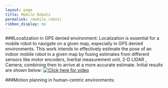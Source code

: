 ```yaml
---
layout: page
title: Mobile Robots
permalink: /mobile_robot/
ribbon_display: no
---
```


###Localization in GPS denied environment:
Localization is essential for a mobile robot to navigate on a given map, especially in GPS denied environments. This work intends to effectively estimate the pose of an indoor mobile robot in a given map by fusing estimates from different sensors like motor encoders, Inertial measurement unit, 2-D LIDAR , Camera; combining then to arrive at a more accurate estimate.
Initial results are shown below:
[![Click here for video](https://img.youtube.com/vi/69TlcWPwAac/maxresdefault.jpg)](https://www.youtube.com/watch?v=69TlcWPwAac)

###Motion planning in human-centric environments: 

